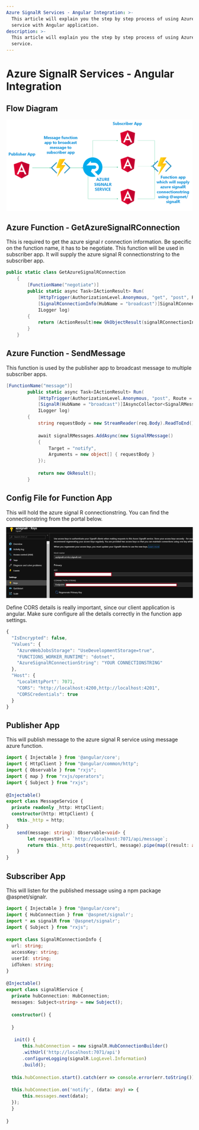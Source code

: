 ```yaml
---
Azure SignalR Services - Angular Integration: >-
  This article will explain you the step by step process of using Azure SignalR
  service with Angular application.
description: >-
  This article will explain you the step by step process of using Azure SignalR
  service.
---
```


# Azure SignalR Services - Angular Integration

## Flow Diagram

![](.gitbook/assets/untitled%20%281%29.png)

## Azure Function - GetAzureSignalRConnection

This is required to get the azure signal r connection information. Be specific on the function name, it has to be negotiate. This function will be used in subscriber app. It will supply the azure signal R connectionstring to the subscriber app.

```csharp
public static class GetAzureSignalRConnection
    {
        [FunctionName("negotiate")]
        public static async Task<IActionResult> Run(
            [HttpTrigger(AuthorizationLevel.Anonymous, "get", "post", Route = null)] HttpRequest req,
            [SignalRConnectionInfo(HubName = "broadcast")]SignalRConnectionInfo signalRConnectionInfo,
            ILogger log)
        {
            return (ActionResult)new OkObjectResult(signalRConnectionInfo);
        }
    }
```

## Azure Function - SendMessage

This function is used by the publisher app to broadcast message to multiple subscriber apps.

```csharp
[FunctionName("message")]
        public static async Task<IActionResult> Run(
            [HttpTrigger(AuthorizationLevel.Anonymous, "post", Route = null)] HttpRequest req,
            [SignalR(HubName = "broadcast")]IAsyncCollector<SignalRMessage> signalRMessages,
            ILogger log)
        {
            string requestBody = new StreamReader(req.Body).ReadToEnd();

            await signalRMessages.AddAsync(new SignalRMessage()
            {
                Target = "notify",
                Arguments = new object[] { requestBody }
            });

            return new OkResult();
        }
```

## Config File for Function App

This will hold the azure signal R connectionstring. You can find the connectionstring from the portal below.

![Azure Signal R connectionstring location](.gitbook/assets/azuresignalr.png)

Define CORS details is really important, since our client application is angular. Make sure configure all the details correctly in the function app settings.

```javascript
{
  "IsEncrypted": false,
  "Values": {
    "AzureWebJobsStorage": "UseDevelopmentStorage=true",
    "FUNCTIONS_WORKER_RUNTIME": "dotnet",
    "AzureSignalRConnectionString": "YOUR CONNECTIONSTRING"
  },
  "Host": {
    "LocalHttpPort": 7071,
    "CORS": "http://localhost:4200,http://localhost:4201",
    "CORSCredentials": true
  }
}
```

## Publisher App

This will publish message to the azure signal R service using message azure function.

```typescript
import { Injectable } from '@angular/core';
import { HttpClient } from "@angular/common/http";
import { Observable } from "rxjs";
import { map } from "rxjs/operators";
import { Subject } from "rxjs";

@Injectable()
export class MessageService {
  private readonly _http: HttpClient;
  constructor(http: HttpClient) {
    this._http = http;
}
    send(message: string): Observable<void> {
        let requestUrl = `http://localhost:7071/api/message`;
        return this._http.post(requestUrl, message).pipe(map((result: any) => { }));
    }
}
```

## Subscriber App

This will listen for the published message using a npm package @aspnet/signalr.

```typescript
import { Injectable } from "@angular/core";
import { HubConnection } from '@aspnet/signalr';
import * as signalR from '@aspnet/signalr';
import { Subject } from "rxjs";

export class SignalRConnectionInfo {
  url: string;
  accessKey: string;
  userId: string;
  idToken: string;
}

@Injectable()
export class signalRService {
  private hubConnection: HubConnection;
  messages: Subject<string> = new Subject();

  constructor() {

  }

   init() {
      this.hubConnection = new signalR.HubConnectionBuilder()
      .withUrl('http://localhost:7071/api')
      .configureLogging(signalR.LogLevel.Information)
      .build();

  this.hubConnection.start().catch(err => console.error(err.toString()));

  this.hubConnection.on('notify', (data: any) => {
      this.messages.next(data);
  });
  }

}
```

